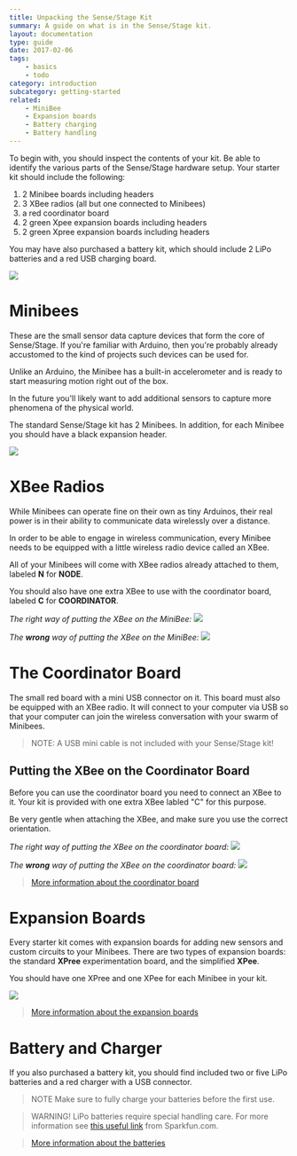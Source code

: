 ```yaml
---
title: Unpacking the Sense/Stage Kit
summary: A guide on what is in the Sense/Stage kit.
layout: documentation
type: guide
date: 2017-02-06
tags:
    - basics
    - todo
category: introduction
subcategory: getting-started
related:
    - MiniBee
    - Expansion boards
    - Battery charging
    - Battery handling
---
```



To begin with, you should inspect the contents of your kit. Be able to identify the various parts of the Sense/Stage hardware setup. Your starter kit should include the following:

1. 2 Minibee boards including headers
2. 3 XBee radios (all but one connected to Minibees)
3. a red coordinator board
4. 2 green Xpee expansion boards including headers
5. 2 green Xpree expansion boards including headers

You may have also purchased a battery kit, which should include 2 LiPo batteries and a red USB charging board.

![](/img/sensestagekit_annotated.png)


# Minibees

These are the small sensor data capture devices that form the core of Sense/Stage. If you're familiar with Arduino, then you're probably already accustomed to the kind of projects such devices can be used for.

Unlike an Arduino, the Minibee has a built-in accelerometer and is ready to start measuring motion right out of the box.

In the future you'll likely want to add additional sensors to capture more phenomena of the physical world.

The standard Sense/Stage kit has 2 Minibees. In addition, for each Minibee you should have a black expansion header.

![](/img/minibee_revF_header_top.jpg)

# XBee Radios

While Minibees can operate fine on their own as tiny Arduinos, their real power is in their ability to communicate data wirelessly over a distance.

In order to be able to engage in wireless communication, every Minibee needs to be equipped with a little wireless radio device called an XBee.

All of your Minibees will come with XBee radios already attached to them, labeled **N** for **NODE**.

You should also have one extra XBee to use with the coordinator board, labeled **C** for **COORDINATOR**.


*The right way of putting the XBee on the MiniBee:*
![](/img/minibee_revF_xbee_right.jpg )

*The **wrong** way of putting the XBee on the MiniBee:*
![](/img/minibee_revF_xbee_wrong.png)


# The Coordinator Board

The small red board with a mini USB connector on it. This board must also be equipped with an XBee radio. It will connect to your computer via USB so that your computer can join the wireless conversation with your swarm of Minibees.

> NOTE: A USB mini cable is not included with your Sense/Stage kit!

## Putting the XBee on the Coordinator Board
Before you can use the coordinator board you need to connect an XBee to it. Your kit is provided with one extra XBee labled "C" for this purpose.

Be very gentle when attaching the XBee, and make sure you use the correct orientation.

*The right way of putting the XBee on the coordinator board:*
![](/img/coordinator_xbee_right.jpg)

*The **wrong** way of putting the XBee on the coordinator board:*
![](/img/coordinator_xbee_wrong.png)

> [More information about the coordinator board](coordinator-board)

# Expansion Boards

Every starter kit comes with expansion boards for adding new sensors and custom circuits to your Minibees. There are two types of expansion boards: the standard **XPree** experimentation board, and the simplified **XPee**.

You should have one XPree and one XPee for each Minibee in your kit.

![](/img/minibee-expansion-kit-small.jpg)

> [More information about the expansion boards](expansion-boards)


# Battery and Charger

If you also purchased a battery kit, you should find included two or five LiPo batteries and a red charger with a USB connector.

> NOTE Make sure to fully charge your batteries before the first use.

> WARNING! LiPo batteries require special handling care. For more information see [this useful link](https://www.sparkfun.com/tutorials/241) from Sparkfun.com.

> [More information about the batteries](battery)
